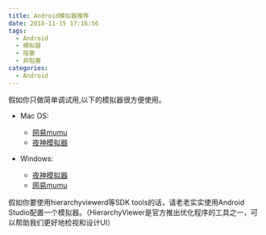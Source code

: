 ```yaml
---
title: Android模拟器推荐
date: 2018-11-15 17:16:56
tags:
  - Android
  - 模拟器
  - 阻塞
  - 非阻塞
categories: 
  - Android
---
```


假如你只做简单调试用,以下的模拟器很方便使用。

* Mac OS:
  * [网易mumu](http://mumu.163.com/)
  * [夜神模拟器](https://www.yeshen.com/)

* Windows:
  * [夜神模拟器](https://www.yeshen.com/)
  * [网易mumu](http://mumu.163.com/)

假如你要使用hierarchyviewerd等SDK tools的话，请老老实实使用Android Studio配置一个模拟器。（HierarchyViewer是官方推出优化程序的工具之一，可以帮助我们更好地检视和设计UI）